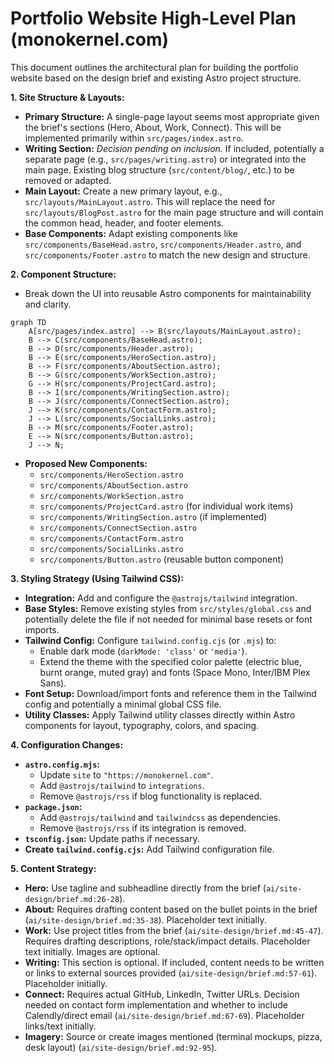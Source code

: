 # Portfolio Website High-Level Plan (monokernel.com)

This document outlines the architectural plan for building the portfolio website
based on the design brief and existing Astro project structure.

**1. Site Structure & Layouts:**

- **Primary Structure:** A single-page layout seems most appropriate given the
  brief's sections (Hero, About, Work, Connect). This will be implemented
  primarily within `src/pages/index.astro`.
- **Writing Section:** _Decision pending on inclusion._ If included, potentially
  a separate page (e.g., `src/pages/writing.astro`) or integrated into the main
  page. Existing blog structure (`src/content/blog/`, etc.) to be removed or
  adapted.
- **Main Layout:** Create a new primary layout, e.g.,
  `src/layouts/MainLayout.astro`. This will replace the need for
  `src/layouts/BlogPost.astro` for the main page structure and will contain the
  common head, header, and footer elements.
- **Base Components:** Adapt existing components like
  `src/components/BaseHead.astro`, `src/components/Header.astro`, and
  `src/components/Footer.astro` to match the new design and structure.

**2. Component Structure:**

- Break down the UI into reusable Astro components for maintainability and
  clarity.

```mermaid
graph TD
    A[src/pages/index.astro] --> B(src/layouts/MainLayout.astro);
    B --> C(src/components/BaseHead.astro);
    B --> D(src/components/Header.astro);
    B --> E(src/components/HeroSection.astro);
    B --> F(src/components/AboutSection.astro);
    B --> G(src/components/WorkSection.astro);
    G --> H(src/components/ProjectCard.astro);
    B --> I(src/components/WritingSection.astro);
    B --> J(src/components/ConnectSection.astro);
    J --> K(src/components/ContactForm.astro);
    J --> L(src/components/SocialLinks.astro);
    B --> M(src/components/Footer.astro);
    E --> N(src/components/Button.astro);
    J --> N;
```

- **Proposed New Components:**
  - `src/components/HeroSection.astro`
  - `src/components/AboutSection.astro`
  - `src/components/WorkSection.astro`
  - `src/components/ProjectCard.astro` (for individual work items)
  - `src/components/WritingSection.astro` (if implemented)
  - `src/components/ConnectSection.astro`
  - `src/components/ContactForm.astro`
  - `src/components/SocialLinks.astro`
  - `src/components/Button.astro` (reusable button component)

**3. Styling Strategy (Using Tailwind CSS):**

- **Integration:** Add and configure the `@astrojs/tailwind` integration.
- **Base Styles:** Remove existing styles from `src/styles/global.css` and
  potentially delete the file if not needed for minimal base resets or font
  imports.
- **Tailwind Config:** Configure `tailwind.config.cjs` (or `.mjs`) to:
  - Enable dark mode (`darkMode: 'class'` or `'media'`).
  - Extend the theme with the specified color palette (electric blue, burnt
    orange, muted gray) and fonts (Space Mono, Inter/IBM Plex Sans).
- **Font Setup:** Download/import fonts and reference them in the Tailwind
  config and potentially a minimal global CSS file.
- **Utility Classes:** Apply Tailwind utility classes directly within Astro
  components for layout, typography, colors, and spacing.

**4. Configuration Changes:**

- **`astro.config.mjs`:**
  - Update `site` to `"https://monokernel.com"`.
  - Add `@astrojs/tailwind` to `integrations`.
  - Remove `@astrojs/rss` if blog functionality is replaced.
- **`package.json`:**
  - Add `@astrojs/tailwind` and `tailwindcss` as dependencies.
  - Remove `@astrojs/rss` if its integration is removed.
- **`tsconfig.json`:** Update paths if necessary.
- **Create `tailwind.config.cjs`:** Add Tailwind configuration file.

**5. Content Strategy:**

- **Hero:** Use tagline and subheadline directly from the brief
  (`ai/site-design/brief.md:26-28`).
- **About:** Requires drafting content based on the bullet points in the brief
  (`ai/site-design/brief.md:35-38`). Placeholder text initially.
- **Work:** Use project titles from the brief (`ai/site-design/brief.md:45-47`).
  Requires drafting descriptions, role/stack/impact details. Placeholder text
  initially. Images are optional.
- **Writing:** This section is optional. If included, content needs to be
  written or links to external sources provided
  (`ai/site-design/brief.md:57-61`). Placeholder initially.
- **Connect:** Requires actual GitHub, LinkedIn, Twitter URLs. Decision needed
  on contact form implementation and whether to include Calendly/direct email
  (`ai/site-design/brief.md:67-69`). Placeholder links/text initially.
- **Imagery:** Source or create images mentioned (terminal mockups, pizza, desk
  layout) (`ai/site-design/brief.md:92-95`).
